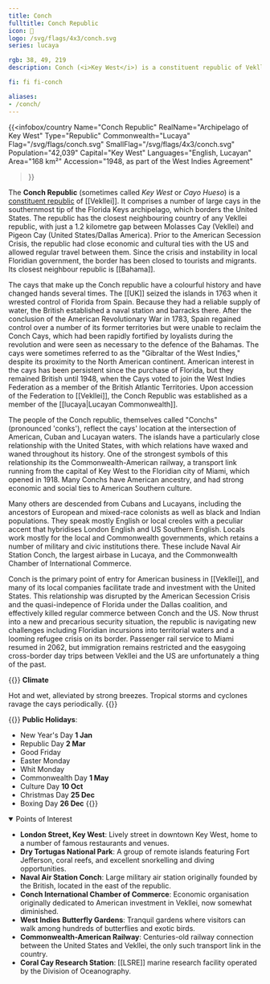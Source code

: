 ```yaml
---
title: Conch
fulltitle: Conch Republic
icon: 🐚
logo: /svg/flags/4x3/conch.svg
series: lucaya

rgb: 38, 49, 219
description: Conch (<i>Key West</i>) is a constituent republic of Vekllei located in the north Caribbean Sea.

fi: fi fi-conch

aliases:
- /conch/
---
```

{{<infobox/country
	 Name="Conch Republic"
	 RealName="Archipelago of Key West"
	 Type="Republic"
	 Commonwealth="Lucaya"
	 Flag="/svg/flags/conch.svg"
	 SmallFlag="/svg/flags/4x3/conch.svg"
	 Population="42,039"
	 Capital="Key West"
	 Languages="English, Lucayan"
	 Area="168 km²"
	 Accession="1948, as part of the West Indies Agreement"
 >}}

The <span class="fi fi-conch"></span> **Conch Republic** (sometimes called *Key West* or *Cayo Hueso*) is a [constituent republic](/republics/) of [[Vekllei]]. It comprises a number of large cays in the southernmost tip of the Florida Keys archipelago, which borders the United States. The republic has the closest neighbouring country of any Vekllei republic, with just a 1.2 kilometre gap between Molasses Cay (Vekllei) and Pigeon Cay (United States/Dallas America). Prior to the American Secession Crisis, the republic had close economic and cultural ties with the US and allowed regular travel between them. Since the crisis and instability in local Floridian government, the border has been closed to tourists and migrants. Its closest neighbour republic is [[Bahama]].

The cays that make up the Conch republic have a colourful history and have changed hands several times. The [[UK]] seized the islands in 1763 when it wrested control of Florida from Spain. Because they had a reliable supply of water, the British established a naval station and barracks there. After the conclusion of the American Revolutionary War in 1783, Spain regained control over a number of its former territories but were unable to reclaim the Conch Cays, which had been rapidly fortified by loyalists during the revolution and were seen as necessary to the defence of the Bahamas. The cays were sometimes referred to as the "Gibraltar of the West Indies," despite its proximity to the North American continent. American interest in the cays has been persistent since the purchase of Florida, but they remained British until 1948, when the Cays voted to join the West Indies Federation as a member of the British Atlantic Territories. Upon accession of the Federation to [[Vekllei]], the Conch Republic was established as a member of the [[lucaya|Lucayan Commonwealth]].

The people of the Conch republic, themselves called "Conchs" (pronounced 'conks'), reflect the cays' location at the intersection of American, Cuban and Lucayan waters. The islands have a particularly close relationship with the United States, with which relations have waxed and waned throughout its history. One of the strongest symbols of this relationship its the Commonwealth-American railway, a transport link running from the capital of Key West to the Floridian city of Miami, which opened in 1918. Many Conchs have American ancestry, and had strong economic and social ties to American Southern culture.

Many others are descended from Cubans and Lucayans, including the ancestors of European and mixed-race colonists as well as black and Indian populations. They speak mostly English or local creoles with a peculiar accent that hybridises London English and US Southern English. Locals work mostly for the local and Commonwealth governments, which retains a number of military and civic institutions there. These include Naval Air Station Conch, the largest airbase in Lucaya, and the Commonwealth Chamber of International Commerce.

Conch is the primary point of entry for American business in [[Vekllei]], and many of its local companies facilitate trade and investment with the United States. This relationship was disrupted by the American Secession Crisis and the quasi-indepence of Florida under the Dallas coalition, and effectively killed regular commerce between Conch and the US. Now thrust into a new and precarious security situation, the republic is navigating new challenges including Floridian incursions into territorial waters and a looming refugee crisis on its border. Passenger rail service to Miami resumed in 2062, but immigration remains restricted and the easygoing cross-border day trips between Vekllei and the US are unfortunately a thing of the past.

{{<note table>}}
**Climate**

Hot and wet, alleviated by strong breezes. Tropical storms and cyclones ravage the cays periodically.
{{</note>}}

{{<note table>}}
**Public Holidays**:

* New Year's Day **1 Jan**
* Republic Day **2 Mar**
* Good Friday
* Easter Monday
* Whit Monday
* Commonwealth Day **1 May**
* Culture Day **10 Oct**
* Christmas Day **25 Dec**
* Boxing Day **26 Dec**
{{</note>}}

<details open>
  <summary>Points of Interest</summary>

- **London Street, Key West**: Lively street in downtown Key West, home to a number of famous restaurants and venues.
- **Dry Tortugas National Park**: A group of remote islands featuring Fort Jefferson, coral reefs, and excellent snorkelling and diving opportunities.
- **Naval Air Station Conch**: Large military air station originally founded by the British, located in the east of the republic.
- **Conch International Chamber of Commerce**: Economic organisation originally dedicated to American investment in Vekllei, now somewhat diminished.
- **West Indies Butterfly Gardens**: Tranquil gardens where visitors can walk among hundreds of butterflies and exotic birds.
- **Commonwealth-American Railway**: Centuries-old railway connection between the United States and Vekllei, the only such transport link in the country.
- **Coral Cay Research Station**: [[LSRE]] marine research facility operated by the Division of Oceanography.

</details>

